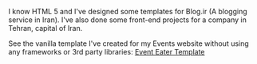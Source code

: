  I know HTML 5 and I've designed some templates for Blog.ir (A blogging service in Iran). I've also done some front-end projects for a company in Tehran, capital of Iran.

 See the vanilla template I've created for my Events website without using any frameworks or 3rd party libraries: [Event Eater Template](https://avestura.dev/EventTemplate/)
